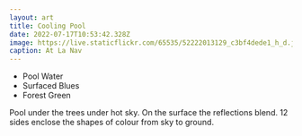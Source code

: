```yaml
---
layout: art
title: Cooling Pool
date: 2022-07-17T10:53:42.328Z
image: https://live.staticflickr.com/65535/52222013129_c3bf4dede1_h_d.jpg
caption: At La Nav
---
```

* Pool Water
* Surfaced Blues
* Forest Green

Pool under the trees under hot sky.
On the surface the reflections blend.
12 sides enclose the shapes of colour from sky to ground.